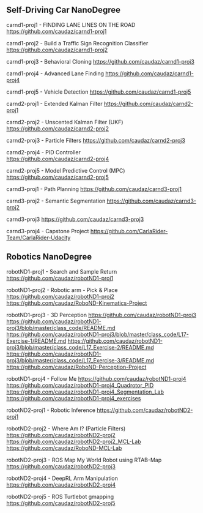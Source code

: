 ## Self-Driving Car NanoDegree

carnd1-proj1 - FINDING LANE LINES ON THE ROAD </br>
https://github.com/caudaz/carnd1-proj1

carnd1-proj2 - Build a Traffic Sign Recognition Classifier
https://github.com/caudaz/carnd1-proj2

carnd1-proj3 - Behavioral Cloning
https://github.com/caudaz/carnd1-proj3

carnd1-proj4 - Advanced Lane Finding
https://github.com/caudaz/carnd1-proj4

carnd1-proj5 - Vehicle Detection
https://github.com/caudaz/carnd1-proj5

carnd2-proj1 - Extended Kalman Filter
https://github.com/caudaz/carnd2-proj1

carnd2-proj2 - Unscented Kalman Filter (UKF)
https://github.com/caudaz/carnd2-proj2

carnd2-proj3 - Particle Filters
https://github.com/caudaz/carnd2-proj3

carnd2-proj4 - PID Controller </br> 
https://github.com/caudaz/carnd2-proj4

carnd2-proj5 - Model Predictive Control (MPC)
https://github.com/caudaz/carnd2-proj5

carnd3-proj1 - Path Planning
https://github.com/caudaz/carnd3-proj1

carnd3-proj2 - Semantic Segmentation
https://github.com/caudaz/carnd3-proj2

carnd3-proj3
https://github.com/caudaz/carnd3-proj3

carnd3-proj4 - Capstone Project
https://github.com/CarlaRider-Team/CarlaRider-Udacity


## Robotics NanoDegree

robotND1-proj1 - Search and Sample Return
https://github.com/caudaz/robotND1-proj1

robotND1-proj2 - Robotic arm - Pick & Place
https://github.com/caudaz/robotND1-proj2
https://github.com/caudaz/RoboND-Kinematics-Project

robotND1-proj3 - 3D Perception
https://github.com/caudaz/robotND1-proj3
https://github.com/caudaz/robotND1-proj3/blob/master/class_code/README.md
https://github.com/caudaz/robotND1-proj3/blob/master/class_code/L17-Exercise-1/README.md
https://github.com/caudaz/robotND1-proj3/blob/master/class_code/L17_Exercise-2/README.md
https://github.com/caudaz/robotND1-proj3/blob/master/class_code/L17_Exercise-3/README.md
https://github.com/caudaz/RoboND-Perception-Project

robotND1-proj4 - Follow Me
https://github.com/caudaz/robotND1-proj4
https://github.com/caudaz/robotND1-proj4_Quadrotor_PID
https://github.com/caudaz/robotND1-proj4_Segmentation_Lab
https://github.com/caudaz/robotND1-proj4_exercises

robotND2-proj1 - Robotic Inference
https://github.com/caudaz/robotND2-proj1

robotND2-proj2 - Where Am I? (Particle Filters)
https://github.com/caudaz/robotND2-proj2
https://github.com/caudaz/robotND2-proj2_MCL-Lab
https://github.com/caudaz/RoboND-MCL-Lab

robotND2-proj3 - ROS Map My World Robot using RTAB-Map
https://github.com/caudaz/robotND2-proj3

robotND2-proj4 - DeepRL Arm Manipulation
https://github.com/caudaz/robotND2-proj4

robotND2-proj5 - ROS Turtlebot gmapping
https://github.com/caudaz/robotND2-proj5













